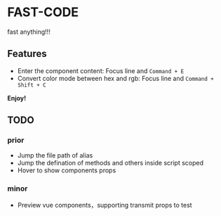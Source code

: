# FAST-CODE

fast anything!!!

## Features

- Enter the component content: Focus line and `Command + E`
- Convert color mode between hex and rgb: Focus line and `Command + Shift + C`

**Enjoy!**

## TODO

### prior

- Jump the file path of alias
- Jump the defination of methods and others inside script scoped
- Hover to show components props

### minor

- Preview vue components，supporting transmit props to test

